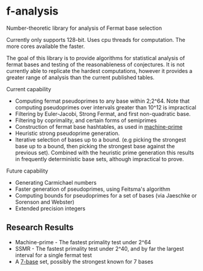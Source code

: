 # f-analysis
Number-theoretic library for analysis of Fermat base selection

Currently only supports 128-bit. Uses cpu threads for computation. The more cores available the faster. 

The goal of this library is to provide algorithms for statistical analysis of fermat bases and testing of the reasonableness of conjectures. It is not currently able to replicate the hardest computations, however it provides a greater range of analysis than the current published tables. 

Current capability

- Computing fermat pseudoprimes to any base within 2;2^64. Note that computing pseudoprimes over intervals greater than 10^12 is impractical
- Filtering by Euler-Jacobi, Strong Fermat, and first non-quadratic base.
- Filtering by coprimality, and certain forms of semiprimes
- Construction of fermat base hashtables, as used in [machine-prime](https://github.com/JASory/machine-prime)
- Heuristic strong pseudoprime generation.
- Iterative selection of bases up to a bound. (e.g picking the strongest base up to a bound, then picking the strongest base against the previous set). Combined with the heuristic prime generation this results in frequently deterministic base sets, although impractical to prove. 

Future capability 
- Generating Carmichael numbers
- Faster generation of pseudoprimes, using Feitsma's algorithm
- Computing bounds for pseudoprimes for a set of bases (via Jaeschke or Sorenson and Webster)
- Extended precision integers
  
## Research Results
- Machine-prime - The fastest primality test under 2^64
- SSMR - The fastest primality test under 2^40, and by far the largest interval for a single fermat test
- A [7-base](https://github.com/JASory/Prime-Data/blob/main/Fermat-Base) set, possibly the strongest known for 7 bases
